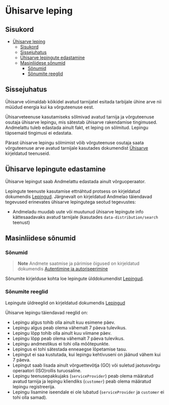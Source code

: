 # Ühisarve leping

## Sisukord

- [Ühisarve leping](#ühisarve-leping)
  - [Sisukord](#sisukord)
  - [Sissejuhatus](#sissejuhatus)
  - [Ühisarve lepingute edastamine](#ühisarve-lepingute-edastamine)
  - [Masinliidese sõnumid](#masinliidese-sõnumid)
    - [Sõnumid](#sõnumid)
    - [Sõnumite reeglid](#sõnumite-reeglid)

## Sissejuhatus

Ühisarve võimaldab kõikidel avatud tarnijatel esitada tarbijale ühine arve nii müüdud energia kui ka võrguteenuse eest.

Ühisarveteenuse kasutamiseks sõlmivad avatud tarnija ja võrguteenuse osutaja ühisarve lepingu, mis sätestab ühisarve rakendamise tingimused. Andmelattu tuleb edastada ainult fakt, et leping on sõlmitud. Lepingu täpsemaid tingimusi ei edastata.

Pärast ühisarve lepingu sõlmimist võib võrguteenuse osutaja saata võrguteenuse arve avatud tarnijale kasutades dokumendist [Ühisarve](14-yhisarve.md) kirjeldatud teenuseid.

## Ühisarve lepingute edastamine

Ühisarve lepingut saab Andmelattu edastada ainult võrguoperaator.

Lepingute teenuste kasutamise ettnähtud protsess on kirjeldatud dokumendis [Lepingud](05-lepingud.md). Järgnevalt on kirjeldatud Andmelao täiendavad tegevused erinevates ühisarve lepingutega seotud tegevustes:

- Andmeladu muudab uute või muutunud ühisarve lepingute info kättesaadavaks avatud tarnijale (kasutades `data-distribution/search` teenust)

## Masinliidese sõnumid

### Sõnumid

> **Note**
> Andmete saatmise ja pärimise õigused on kirjeldatud dokumendis [Autentimine ja autoriseerimine](02-autentimine-ja-autoriseerimine.md)

Sõnumite kirjelduse kohta loe lepingute ülddokumendist [Lepingud](05-lepingud.md).

### Sõnumite reeglid

Lepingute üldreeglid on kirjeldatud dokumendis [Lepingud](05-lepingud.md#sõnumite-reeglid)

Ühisarve lepingu täiendavad reeglid on:

- Lepingu algus tohib olla ainult kuu esimene päev.
- Lepingu algus peab olema vähemalt 7 päeva tulevikus.
- Lepingu lõpp tohib olla ainult kuu viimane päev.
- Lepingu lõpp peab olema vähemalt 7 päeva tulevikus.
- Lepingu andmestikus ei tohi olla mõõtepunkte.
- Lepingus ei tohi sätestada enneaegse lõpetamise tasu.
- Lepingut ei saa kustutada, kui lepingu kehtivuseni on jäänud vähem kui 7 päeva.
- Lepingut saab lisada ainult võrguettevõtja (GO) või suletud jaotusvõrgu operaatori (ISO)rollis turuosaline.
- Lepingu teenusepakkujaks (`serviceProvider`) peab olema määratud avatud tarnija ja lepingu kliendiks (`customer`) peab olema määratud lepingu registreerija.
- Lepingu lisamine iseendale ei ole lubatud (`serviceProvider` ja `customer` ei tohi olla samad).
